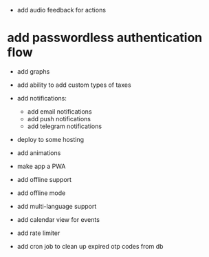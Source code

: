 - add audio feedback for actions

# add passwordless authentication flow

- add graphs

- add ability to add custom types of taxes

- add notifications:

  - add email notifications
  - add push notifications
  - add telegram notifications

- deploy to some hosting

- add animations

- make app a PWA

- add offline support

- add offline mode

- add multi-language support

- add calendar view for events

- add rate limiter

- add cron job to clean up expired otp codes from db

